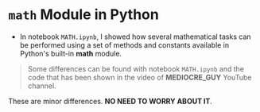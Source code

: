 # `math` Module in Python

* In notebook `MATH.ipynb`, I showed how several mathematical tasks can be performed using a set of methods and constants available in Python's built-in **math** module.

> Some differences can be found with notebook `MATH.ipynb` and the code that has been shown in the video of __MEDIOCRE_GUY__ YouTube channel.

These are minor differences. __NO NEED TO WORRY ABOUT IT__.
